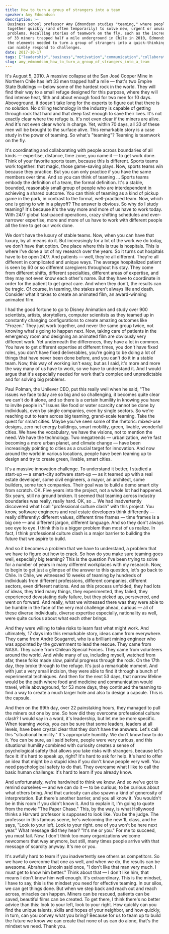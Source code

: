 ```yaml
---
title: How to turn a group of strangers into a team
speaker: Amy Edmondson
description: >-
 Business school professor Amy Edmondson studies "teaming," where people come
 together quickly (and often temporarily) to solve new, urgent or unusual
 problems. Recalling stories of teamwork on the fly, such as the incredible rescue
 of 33 miners trapped half a mile underground in Chile in 2010, Edmondson shares
 the elements needed to turn a group of strangers into a quick-thinking team that
 can nimbly respond to challenges.
date: 2017-10-17
tags: ["leadership","business","motivation","communication","collaboration","cooperation","goalsetting","potential","personal-growth"]
slug: amy_edmondson_how_to_turn_a_group_of_strangers_into_a_team
---
```


It's August 5, 2010. A massive collapse at the San José Copper Mine in Northern Chile has
left 33 men trapped half a mile — that's two Empire State Buildings — below some of the
hardest rock in the world. They will find their way to a small refuge designed for this
purpose, where they will find intense heat, filth and about enough food for two men for 10
days. Aboveground, it doesn't take long for the experts to figure out that there is no
solution. No drilling technology in the industry is capable of getting through rock that
hard and that deep fast enough to save their lives. It's not exactly clear where the
refuge is. It's not even clear if the miners are alive. And it's not even clear who's in
charge. Yet, within 70 days, all 33 of these men will be brought to the surface alive.
This remarkable story is a case study in the power of teaming. So what's "teaming"? Teaming
is teamwork on the fly.

It's coordinating and collaborating with people across boundaries of all kinds —
expertise, distance, time zone, you name it — to get work done. Think of your favorite
sports team, because this is different. Sports teams work together: that magic, those
game-saving plays. Now, sports teams win because they practice. But you can only practice
if you have the same members over time. And so you can think of teaming ... Sports teams
embody the definition of a team, the formal definition. It's a stable, bounded, reasonably
small group of people who are interdependent in achieving a shared outcome. You can think
of teaming as a kind of pickup game in the park, in contrast to the formal, well-practiced
team. Now, which one is going to win in a playoff? The answer is obvious. So why do I
study teaming? It's because it's the way more and more of us have to work today. With 24/7
global fast-paced operations, crazy shifting schedules and ever-narrower expertise, more
and more of us have to work with different people all the time to get our work
done.

We don't have the luxury of stable teams. Now, when you can have that luxury, by all means
do it. But increasingly for a lot of the work we do today, we don't have that option. One
place where this is true is hospitals. This is where I've done a lot of my research over
the years. So it turns out hospitals have to be open 24/7. And patients — well, they're
all different. They're all different in complicated and unique ways. The average
hospitalized patient is seen by 60 or so different caregivers throughout his stay. They
come from different shifts, different specialties, different areas of expertise, and they
may not even know each other's name. But they have to coordinate in order for the patient
to get great care. And when they don't, the results can be tragic. Of course, in teaming,
the stakes aren't always life and death. Consider what it takes to create an animated
film, an award-winning animated film.

I had the good fortune to go to Disney Animation and study over 900 scientists, artists,
storytellers, computer scientists as they teamed up in constantly changing configurations
to create amazing outcomes like "Frozen." They just work together, and never the same
group twice, not knowing what's going to happen next. Now, taking care of patients in the
emergency room and designing an animated film are obviously very different work. Yet
underneath the differences, they have a lot in common. You have to get different expertise
at different times, you don't have fixed roles, you don't have fixed deliverables, you're
going to be doing a lot of things that have never been done before, and you can't do it in
a stable team. Now, this way of working isn't easy, but as I said, it's more and more the
way many of us have to work, so we have to understand it. And I would argue that it's
especially needed for work that's complex and unpredictable and for solving big
problems.

Paul Polman, the Unilever CEO, put this really well when he said, "The issues we face
today are so big and so challenging, it becomes quite clear we can't do it alone, and so
there is a certain humility in knowing you have to invite people in." Issues like food or
water scarcity cannot be done by individuals, even by single companies, even by single
sectors. So we're reaching out to team across big teaming, grand-scale teaming. Take the
quest for smart cities. Maybe you've seen some of the rhetoric: mixed-use designs, zero
net energy buildings, smart mobility, green, livable, wonderful cities. We have the
vocabulary, we have the visions, not to mention the need. We have the technology. Two
megatrends — urbanization, we're fast becoming a more urban planet, and climate change —
have been increasingly pointing to cities as a crucial target for innovation. And now
around the world in various locations, people have been teaming up to design and try to
create green, livable, smart cities.

It's a massive innovation challenge. To understand it better, I studied a start-up — a
smart-city software start-up — as it teamed up with a real estate developer, some civil
engineers, a mayor, an architect, some builders, some tech companies. Their goal was to
build a demo smart city from scratch. OK. Five years into the project, not a whole lot had
happened. Six years, still no ground broken. It seemed that teaming across industry
boundaries was really, really hard. OK, so ... We had inadvertently discovered what I call
"professional culture clash" with this project. You know, software engineers and real
estate developers think differently — really differently: different values, different time
frames — time frames is a big one — and different jargon, different language. And so they
don't always see eye to eye. I think this is a bigger problem than most of us realize. In
fact, I think professional culture clash is a major barrier to building the future that we
aspire to build.

And so it becomes a problem that we have to understand, a problem that we have to figure
out how to crack. So how do you make sure teaming goes well, especially big teaming? This
is the question I've been trying to solve for a number of years in many different
workplaces with my research. Now, to begin to get just a glimpse of the answer to this
question, let's go back to Chile. In Chile, we witnessed 10 weeks of teaming by hundreds
of individuals from different professions, different companies, different sectors, even
different nations. And as this process unfolded, they had lots of ideas, they tried many
things, they experimented, they failed, they experienced devastating daily failure, but
they picked up, persevered, and went on forward. And really, what we witnessed there was
they were able to be humble in the face of the very real challenge ahead, curious — all of
these diverse individuals, diverse expertise especially, nationality as well, were quite
curious about what each other brings.

And they were willing to take risks to learn fast what might work. And ultimately, 17 days
into this remarkable story, ideas came from everywhere. They came from André Sougarret,
who is a brilliant mining engineer who was appointed by the government to lead the rescue.
They came from NASA. They came from Chilean Special Forces. They came from volunteers
around the world. And while many of us, including myself, watched from afar, these folks
made slow, painful progress through the rock. On the 17th day, they broke through to the
refuge. It's just a remarkable moment. And with just a very small incision, they were able
to find it through a bunch of experimental techniques. And then for the next 53 days, that
narrow lifeline would be the path where food and medicine and communication would travel,
while aboveground, for 53 more days, they continued the teaming to find a way to create a
much larger hole and also to design a capsule. This is the capsule.

And then on the 69th day, over 22 painstaking hours, they managed to pull the miners out
one by one. So how did they overcome professional culture clash? I would say in a word,
it's leadership, but let me be more specific. When teaming works, you can be sure that
some leaders, leaders at all levels, have been crystal clear that they don't have the
answers. Let's call this "situational humility." It's appropriate humility. We don't know
how to do it. You can be sure, as I said before, people were very curious, and this
situational humility combined with curiosity creates a sense of psychological safety that
allows you take risks with strangers, because let's face it: it's hard to speak up, right?
It's hard to ask for help. It's hard to offer an idea that might be a stupid idea if you
don't know people very well. You need psychological safety to do that. They overcame what
I like to call the basic human challenge: it's hard to learn if you already
know.

And unfortunately, we're hardwired to think we know. And so we've got to remind ourselves
— and we can do it — to be curious; to be curious about what others bring. And that
curiosity can also spawn a kind of generosity of interpretation. But there's another
barrier, and you all know it. You wouldn't be in this room if you didn't know it. And to
explain it, I'm going to quote from the movie "The Paper Chase." This, by the way, is what
Hollywood thinks a Harvard professor is supposed to look like. You be the judge. The
professor in this famous scene, he's welcoming the new 1L class, and he says, "Look to
your left. Look to your right. one of you won't be here next year." What message did they
hear? "It's me or you." For me to succeed, you must fail. Now, I don't think too many
organizations welcome newcomers that way anymore, but still, many times people arrive with
that message of scarcity anyway. It's me or you.

It's awfully hard to team if you inadvertently see others as competitors. So we have to
overcome that one as well, and when we do, the results can be awesome. Abraham Lincoln
said once, "I don't like that man very much. I must get to know him better." Think about
that — I don't like him, that means I don't know him well enough. It's extraordinary. This
is the mindset, I have to say, this is the mindset you need for effective teaming. In our
silos, we can get things done. But when we step back and reach out and reach across,
miracles can happen. Miners can be rescued, patients can be saved, beautiful films can be
created. To get there, I think there's no better advice than this: look to your left, look
to your right. How quickly can you find the unique talents, skills and hopes of your
neighbor, and how quickly, in turn, can you convey what you bring? Because for us to team
up to build the future we know we can create that none of us can do alone, that's the
mindset we need. Thank you.

<!--
ad_duration=3.33
comment_count=30
event="TED Salon Brightline Initiative"
external_start_time=0
has_talk_citation=1
intro_duration=11.82
is_subtitle_required="False"
is_talk_featured="True"
language="en"
language_swap="False"
native_language="en"
number_of_related_talks=6
number_of_speakers=1
number_of_subtitled_videos=18
number_of_tags=9
number_of_talk_download_languages=18
number_of_talk_more_resources=1
number_of_talk_recommendations=1
number_of_talks_take_actions=0
post_ad_duration=0.83
published_timestamp="2018-05-24 14:55:54"
recording_date="2017-10-17"
speaker_description="Leadership expert"
speaker_is_published=1
speaker_name="Amy Edmondson"
talk_name="How to turn a group of strangers into a team"
talk_recommendations_blurb="More resources curated by Amy Edmondson"
talks_tags=["leadership","business","motivation","communication","collaboration","cooperation","goalsetting","potential","personal-growth"]
talks_take_action=[]
url_audio="https://download.ted.com/talks/AmyEdmondson_2017S.mp3?apikey=acme-roadrunner"
url_photo_speaker="https://pe.tedcdn.com/images/ted/88adf1981e4414c0afae89278c4a32756f6e1118_254x191.jpg"
url_photo_talk="https://s3.amazonaws.com/talkstar-photos/uploads/58997892-ff1f-4993-b47a-d6ef5c703047/AmyEdmondson_2017S-embed.jpg"
url_webpage="https://www.ted.com/talks/amy_edmondson_how_to_turn_a_group_of_strangers_into_a_team"
video_type_name="TED Salon Talk (partner)"
-->